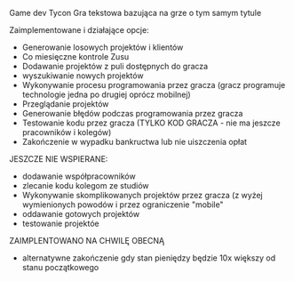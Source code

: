 Game dev Tycon
Gra tekstowa bazująca na grze o tym samym tytule

Zaimplementowane i działające opcje:

- Generowanie losowych projektów i klientów 
- Co miesięczne kontrole Zusu
- Dodawanie projektów z puli dostępnych do gracza
- wyszukiwanie nowych projektów
- Wykonywanie procesu programowania przez gracza (gracz programuje technologie jedna po drugiej oprócz mobilnej)
- Przeglądanie projektów
- Generowanie błędów podczas programowania przez gracza
- Testowanie kodu przez gracza (TYLKO KOD GRACZA - nie ma jeszcze pracowników i kolegów)
- Zakończenie w wypadku bankructwa lub nie uiszczenia opłat

JESZCZE NIE WSPIERANE:
- dodawanie współpracowników
- zlecanie kodu kolegom ze studiów
- Wykonywanie skomplikowanych projektów przez gracza (z wyżej wymienionych powodów i przez ograniczenie "mobile"
- oddawanie gotowych projektów
- testowanie projektóe

ZAIMPLENTOWANO NA CHWILĘ OBECNĄ
- alternatywne zakończenie gdy stan pieniędzy będzie 10x większy od stanu początkowego




